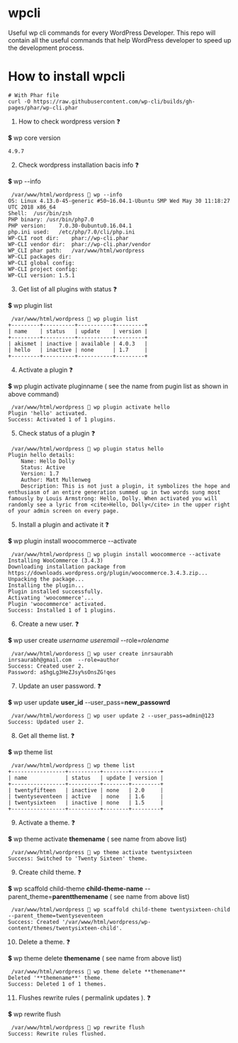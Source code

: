 # wpcli
Useful wp cli commands for every WordPress Developer. This repo will contain all the useful commands that help WordPress developer to speed up the development process.

# How to install wpcli
```
# With Phar file
curl -O https://raw.githubusercontent.com/wp-cli/builds/gh-pages/phar/wp-cli.phar
```

1. How to check wordpress version :question:

:heavy_dollar_sign: wp core version
```
4.9.7
```
2. Check wordpress installation bacis info :question:

:heavy_dollar_sign: wp --info 
```
 /var/www/html/wordpress  wp --info      
OS:	Linux 4.13.0-45-generic #50~16.04.1-Ubuntu SMP Wed May 30 11:18:27 UTC 2018 x86_64
Shell:	/usr/bin/zsh
PHP binary:	/usr/bin/php7.0
PHP version:	7.0.30-0ubuntu0.16.04.1
php.ini used:	/etc/php/7.0/cli/php.ini
WP-CLI root dir:	phar://wp-cli.phar
WP-CLI vendor dir:	phar://wp-cli.phar/vendor
WP_CLI phar path:	/var/www/html/wordpress
WP-CLI packages dir:	
WP-CLI global config:	
WP-CLI project config:	
WP-CLI version:	1.5.1
```

3. Get list of all plugins with status :question:

:heavy_dollar_sign: wp plugin list
```
 /var/www/html/wordpress  wp plugin list
+---------+----------+-----------+---------+
| name    | status   | update    | version |
+---------+----------+-----------+---------+
| akismet | inactive | available | 4.0.3   |
| hello   | inactive | none      | 1.7     |
+---------+----------+-----------+---------+
```

4. Activate a plugin  :question:

:heavy_dollar_sign: wp plugin activate pluginname ( see the name from pugin list as shown in above command)
```
 /var/www/html/wordpress  wp plugin activate hello
Plugin 'hello' activated.
Success: Activated 1 of 1 plugins.
```

5. Check status of a plugin  :question:
```
 /var/www/html/wordpress  wp plugin status hello
Plugin hello details:
    Name: Hello Dolly
    Status: Active
    Version: 1.7
    Author: Matt Mullenweg
    Description: This is not just a plugin, it symbolizes the hope and enthusiasm of an entire generation summed up in two words sung most famously by Louis Armstrong: Hello, Dolly. When activated you will randomly see a lyric from <cite>Hello, Dolly</cite> in the upper right of your admin screen on every page.

```


5. Install a plugin and activate it :question:

:heavy_dollar_sign: wp plugin install woocommerce --activate
```
 /var/www/html/wordpress  wp plugin install woocommerce --activate
Installing WooCommerce (3.4.3)
Downloading installation package from https://downloads.wordpress.org/plugin/woocommerce.3.4.3.zip...
Unpacking the package...
Installing the plugin...
Plugin installed successfully.
Activating 'woocommerce'...
Plugin 'woocommerce' activated.
Success: Installed 1 of 1 plugins.
```

6. Create a new user. :question:

:heavy_dollar_sign: wp user create *username* *useremail*  --role=*rolename*
```
 /var/www/html/wordoress  wp user create inrsaurabh inrsaurabh@gmail.com  --role=author
Success: Created user 2.
Password: a$hgLg3HeZJsy%sOnsZG!qes

```

7. Update an user password. :question:

:heavy_dollar_sign: wp user update **user_id**  --user_pass=**new_passowrd**
```
 /var/www/html/wordoress  wp user update 2 --user_pass=admin@123
Success: Updated user 2.

```

8. Get all theme list. :question:

:heavy_dollar_sign: wp theme list
```
 /var/www/html/wordpress  wp theme list
+-----------------+----------+--------+---------+
| name            | status   | update | version |
+-----------------+----------+--------+---------+
| twentyfifteen   | inactive | none   | 2.0     |
| twentyseventeen | active   | none   | 1.6     |
| twentysixteen   | inactive | none   | 1.5     |
+-----------------+----------+--------+---------+

```

9. Activate a theme. :question:

:heavy_dollar_sign: wp theme activate **themename** ( see name from above list)
```
 /var/www/html/wordpress  wp theme activate twentysixteen
Success: Switched to 'Twenty Sixteen' theme.

```

9. Create child theme. :question:

:heavy_dollar_sign: wp scaffold child-theme **child-theme-name** --parent_theme=**parentthemename** ( see name from above list)
```
 /var/www/html/wordpress  wp scaffold child-theme twentysixteen-child --parent_theme=twentyseventeen
Success: Created '/var/www/html/wordpress/wp-content/themes/twentysixteen-child'.

```

10. Delete a theme. :question:

:heavy_dollar_sign: wp theme delete **themename** ( see name from above list)
```
 /var/www/html/wordpress  wp theme delete **themename**
Deleted '**themename**' theme.
Success: Deleted 1 of 1 themes.
```
11. Flushes rewrite rules ( permalink updates ). :question:

:heavy_dollar_sign: wp rewrite flush
```
 /var/www/html/wordpress  wp rewrite flush
Success: Rewrite rules flushed.
```

